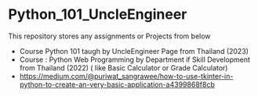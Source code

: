# Python_101_UncleEngineer

This repository stores any assignments or Projects from below
- Course Python 101 taugh by UncleEngineer Page from Thailand (2023)
- Course : Python Web Programming by Department if Skill Development from Thailand (2022) ( like Basic Calculator or Grade Calculator)
- https://medium.com/@puriwat_sangrawee/how-to-use-tkinter-in-python-to-create-an-very-basic-application-a4399868f8cb

